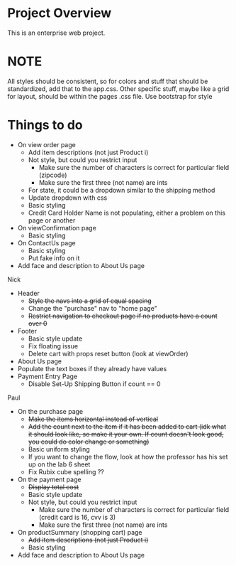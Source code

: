 # Project Overview
This is an enterprise web project.

# NOTE
All styles should be consistent, so for colors and stuff that should be standardized, add that to the app.css. Other specific stuff, maybe like a grid for layout, should be within the pages .css file.
Use bootstrap for style

# Things to do
- On view order page
  - Add item descriptions (not just Product i)
  - Not style, but could you restrict input
    - Make sure the number of characters is correct for particular field (zipcode)
    - Make sure the first three (not name) are ints
  - For state, it could be a dropdown similar to the shipping method
  - Update dropdown with css
  - Basic styling
  - Credit Card Holder Name is not populating, either a problem on this page or another
- On viewConfirmation page
  - Basic styling
- On ContactUs page
  - Basic styling
  - Put fake info on it
- Add face and description to About Us page
 
Nick
- Header
  - ~~Style the navs into a grid of equal spacing~~
  - Change the "purchase" nav to "home page"
  - ~~Restrict navigation to checkout page if no products have a count over 0~~
- Footer
  - Basic style update
  - Fix floating issue
  - Delete cart with props reset button (look at viewOrder)
- About Us page
- Populate the text boxes if they already have values
- Payment Entry Page
  - Disable Set-Up Shipping Button if count == 0

Paul
- On the purchase page
  - ~~Make the items horizontal instead of vertical~~
  - ~~Add the count next to the item if it has been added to cart (idk what it should look like, so make it your own. If count doesn't look good, you could do color change or something)~~
  - Basic uniform styling
  - If you want to change the flow, look at how the professor has his set up on the lab 6 sheet
  - Fix Rubix cube spelling ??
- On the payment page
  - ~~Display total cost~~
  - Basic style update
  - Not style, but could you restrict input
    - Make sure the number of characters is correct for particular field (credit card is 16, cvv is 3)
    - Make sure the first three (not name) are ints
- On productSummary (shopping cart) page
  - ~~Add item descriptions (not just Product i)~~
  - Basic styling
- Add face and description to About Us page
